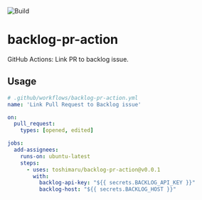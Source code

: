 ![Build](https://github.com/toshimaru/backlog-pr-action/workflows/Build/badge.svg)

# backlog-pr-action

GitHub Actions: Link PR to backlog issue.

## Usage

```yaml
# .github/workflows/backlog-pr-action.yml
name: 'Link Pull Request to Backlog issue'

on:
  pull_request:
    types: [opened, edited]

jobs:
  add-assignees:
    runs-on: ubuntu-latest
    steps:
      - uses: toshimaru/backlog-pr-action@v0.0.1
        with:
          backlog-api-key: "${{ secrets.BACKLOG_API_KEY }}"
          backlog-host: "${{ secrets.BACKLOG_HOST }}"
```
